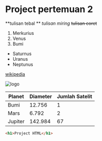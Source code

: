 # Project pertemuan 2

**tulisan tebal **
_tulisan miring_
~~tulisan coret~~

1. Merkurius
2. Venus
3. Bumi

- Saturnus
- Uranus
- Neptunus

[wikipedia](https://www.wikipedia.org/)

![logo](https://tse1.mm.bing.net/th?id=OIP.eTCbdR_AFzbqHMPXhrJWUQHaEK&pid=Api&P=0&h=180)

| Planet  | Diameter | Jumlah Satelit |
| ------- | -------- | -------------- |
| Bumi    | 12.756   | 1              |
| Mars    | 6.792    | 2              |
| Jupiter | 142.984  | 67             |

```html
<h1>Project HTML</h1>
```
